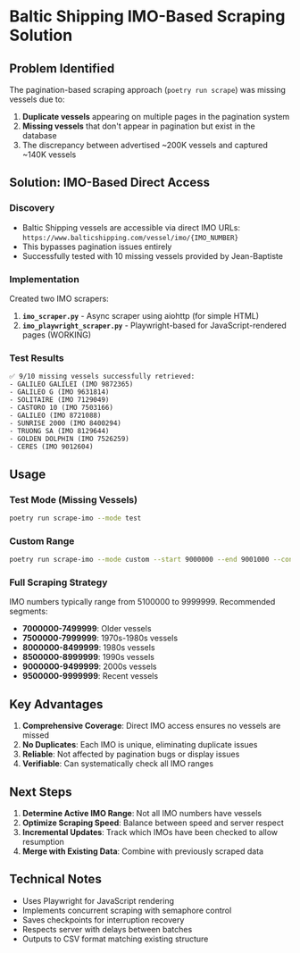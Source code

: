 # Baltic Shipping IMO-Based Scraping Solution

## Problem Identified

The pagination-based scraping approach (`poetry run scrape`) was missing vessels due to:
1. **Duplicate vessels** appearing on multiple pages in the pagination system
2. **Missing vessels** that don't appear in pagination but exist in the database
3. The discrepancy between advertised ~200K vessels and captured ~140K vessels

## Solution: IMO-Based Direct Access

### Discovery
- Baltic Shipping vessels are accessible via direct IMO URLs: `https://www.balticshipping.com/vessel/imo/{IMO_NUMBER}`
- This bypasses pagination issues entirely
- Successfully tested with 10 missing vessels provided by Jean-Baptiste

### Implementation

Created two IMO scrapers:
1. **`imo_scraper.py`** - Async scraper using aiohttp (for simple HTML)
2. **`imo_playwright_scraper.py`** - Playwright-based for JavaScript-rendered pages (WORKING)

### Test Results
```
✅ 9/10 missing vessels successfully retrieved:
- GALILEO GALILEI (IMO 9872365)
- GALILEO G (IMO 9631814)
- SOLITAIRE (IMO 7129049)
- CASTORO 10 (IMO 7503166)
- GALILEO (IMO 8721088)
- SUNRISE 2000 (IMO 8400294)
- TRUONG SA (IMO 8129644)
- GOLDEN DOLPHIN (IMO 7526259)
- CERES (IMO 9012604)
```

## Usage

### Test Mode (Missing Vessels)
```bash
poetry run scrape-imo --mode test
```

### Custom Range
```bash
poetry run scrape-imo --mode custom --start 9000000 --end 9001000 --concurrent 5
```

### Full Scraping Strategy

IMO numbers typically range from 5100000 to 9999999. Recommended segments:
- **7000000-7499999**: Older vessels
- **7500000-7999999**: 1970s-1980s vessels  
- **8000000-8499999**: 1980s vessels
- **8500000-8999999**: 1990s vessels
- **9000000-9499999**: 2000s vessels
- **9500000-9999999**: Recent vessels

## Key Advantages

1. **Comprehensive Coverage**: Direct IMO access ensures no vessels are missed
2. **No Duplicates**: Each IMO is unique, eliminating duplicate issues
3. **Reliable**: Not affected by pagination bugs or display issues
4. **Verifiable**: Can systematically check all IMO ranges

## Next Steps

1. **Determine Active IMO Range**: Not all IMO numbers have vessels
2. **Optimize Scraping Speed**: Balance between speed and server respect
3. **Incremental Updates**: Track which IMOs have been checked to allow resumption
4. **Merge with Existing Data**: Combine with previously scraped data

## Technical Notes

- Uses Playwright for JavaScript rendering
- Implements concurrent scraping with semaphore control
- Saves checkpoints for interruption recovery
- Respects server with delays between batches
- Outputs to CSV format matching existing structure